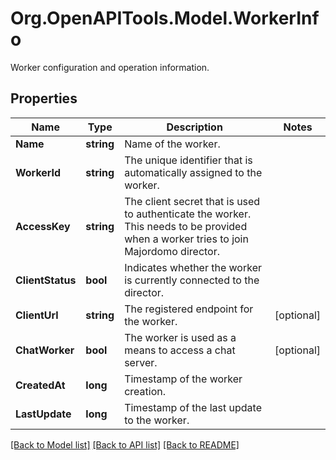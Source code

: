 # Org.OpenAPITools.Model.WorkerInfo
Worker configuration and operation information.

## Properties

Name | Type | Description | Notes
------------ | ------------- | ------------- | -------------
**Name** | **string** | Name of the worker. | 
**WorkerId** | **string** | The unique identifier that is automatically assigned to the worker. | 
**AccessKey** | **string** | The client secret that is used to authenticate the worker. This needs to be provided when a worker tries to join Majordomo director. | 
**ClientStatus** | **bool** | Indicates whether the worker is currently connected to the director. | 
**ClientUrl** | **string** | The registered endpoint for the worker. | [optional] 
**ChatWorker** | **bool** | The worker is used as a means to access a chat server. | [optional] 
**CreatedAt** | **long** | Timestamp of the worker creation. | 
**LastUpdate** | **long** | Timestamp of the last update to the worker. | 

[[Back to Model list]](../README.md#documentation-for-models) [[Back to API list]](../README.md#documentation-for-api-endpoints) [[Back to README]](../README.md)

